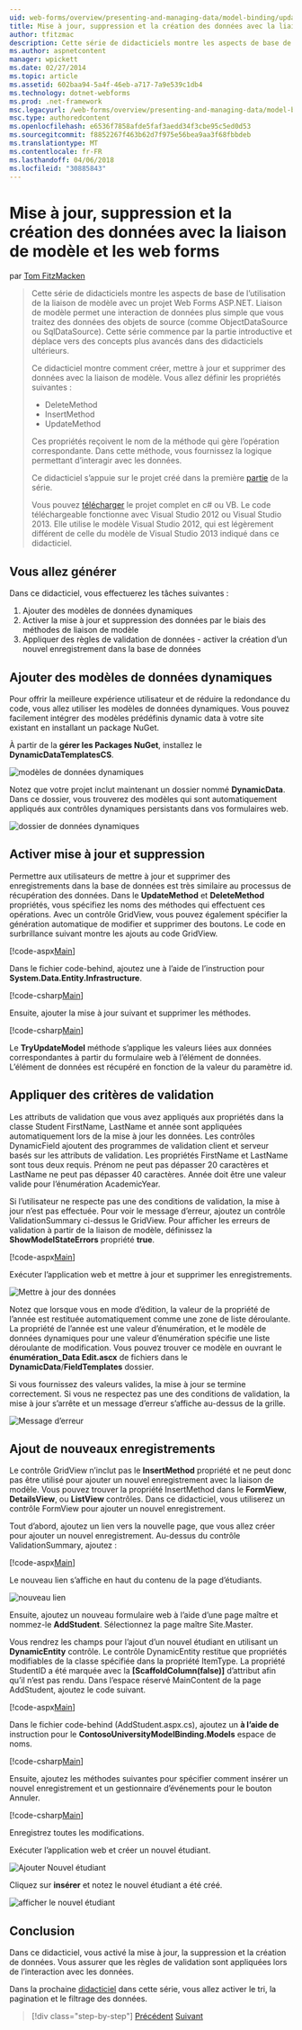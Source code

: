 ```yaml
---
uid: web-forms/overview/presenting-and-managing-data/model-binding/updating-deleting-and-creating-data
title: Mise à jour, suppression et la création des données avec la liaison de modèle et les web forms | Documents Microsoft
author: tfitzmac
description: Cette série de didacticiels montre les aspects de base de l’utilisation de la liaison de modèle avec un projet Web Forms ASP.NET. Liaison de modèle permet une interaction de données plus droites-...
ms.author: aspnetcontent
manager: wpickett
ms.date: 02/27/2014
ms.topic: article
ms.assetid: 602baa94-5a4f-46eb-a717-7a9e539c1db4
ms.technology: dotnet-webforms
ms.prod: .net-framework
msc.legacyurl: /web-forms/overview/presenting-and-managing-data/model-binding/updating-deleting-and-creating-data
msc.type: authoredcontent
ms.openlocfilehash: e6536f7858afde5faf3aedd34f3cbe95c5ed0d53
ms.sourcegitcommit: f8852267f463b62d7f975e56bea9aa3f68fbbdeb
ms.translationtype: MT
ms.contentlocale: fr-FR
ms.lasthandoff: 04/06/2018
ms.locfileid: "30885843"
---
```

<a name="updating-deleting-and-creating-data-with-model-binding-and-web-forms"></a>Mise à jour, suppression et la création des données avec la liaison de modèle et les web forms
====================
par [Tom FitzMacken](https://github.com/tfitzmac)

> Cette série de didacticiels montre les aspects de base de l’utilisation de la liaison de modèle avec un projet Web Forms ASP.NET. Liaison de modèle permet une interaction de données plus simple que vous traitez des données des objets de source (comme ObjectDataSource ou SqlDataSource). Cette série commence par la partie introductive et déplace vers des concepts plus avancés dans des didacticiels ultérieurs.
> 
> Ce didacticiel montre comment créer, mettre à jour et supprimer des données avec la liaison de modèle. Vous allez définir les propriétés suivantes :
> 
> - DeleteMethod
> - InsertMethod
> - UpdateMethod
> 
> Ces propriétés reçoivent le nom de la méthode qui gère l’opération correspondante. Dans cette méthode, vous fournissez la logique permettant d’interagir avec les données.
> 
> Ce didacticiel s’appuie sur le projet créé dans la première [partie](retrieving-data.md) de la série.
> 
> Vous pouvez [télécharger](https://go.microsoft.com/fwlink/?LinkId=286116) le projet complet en c# ou VB. Le code téléchargeable fonctionne avec Visual Studio 2012 ou Visual Studio 2013. Elle utilise le modèle Visual Studio 2012, qui est légèrement différent de celle du modèle de Visual Studio 2013 indiqué dans ce didacticiel.


## <a name="what-youll-build"></a>Vous allez générer

Dans ce didacticiel, vous effectuerez les tâches suivantes :

1. Ajouter des modèles de données dynamiques
2. Activer la mise à jour et suppression des données par le biais des méthodes de liaison de modèle
3. Appliquer des règles de validation de données - activer la création d’un nouvel enregistrement dans la base de données

## <a name="add-dynamic-data-templates"></a>Ajouter des modèles de données dynamiques

Pour offrir la meilleure expérience utilisateur et de réduire la redondance du code, vous allez utiliser les modèles de données dynamiques. Vous pouvez facilement intégrer des modèles prédéfinis dynamic data à votre site existant en installant un package NuGet.

À partir de la **gérer les Packages NuGet**, installez le **DynamicDataTemplatesCS**.

![modèles de données dynamiques](updating-deleting-and-creating-data/_static/image1.png)

Notez que votre projet inclut maintenant un dossier nommé **DynamicData**. Dans ce dossier, vous trouverez des modèles qui sont automatiquement appliqués aux contrôles dynamiques persistants dans vos formulaires web.

![dossier de données dynamiques](updating-deleting-and-creating-data/_static/image2.png)

## <a name="enable-updating-and-deleting"></a>Activer mise à jour et suppression

Permettre aux utilisateurs de mettre à jour et supprimer des enregistrements dans la base de données est très similaire au processus de récupération des données. Dans le **UpdateMethod** et **DeleteMethod** propriétés, vous spécifiez les noms des méthodes qui effectuent ces opérations. Avec un contrôle GridView, vous pouvez également spécifier la génération automatique de modifier et supprimer des boutons. Le code en surbrillance suivant montre les ajouts au code GridView.

[!code-aspx[Main](updating-deleting-and-creating-data/samples/sample1.aspx?highlight=4-5)]

Dans le fichier code-behind, ajoutez une à l’aide de l’instruction pour **System.Data.Entity.Infrastructure**.

[!code-csharp[Main](updating-deleting-and-creating-data/samples/sample2.cs)]

Ensuite, ajouter la mise à jour suivant et supprimer les méthodes.

[!code-csharp[Main](updating-deleting-and-creating-data/samples/sample3.cs)]

Le **TryUpdateModel** méthode s’applique les valeurs liées aux données correspondantes à partir du formulaire web à l’élément de données. L’élément de données est récupéré en fonction de la valeur du paramètre id.

## <a name="enforce-validation-requirements"></a>Appliquer des critères de validation

Les attributs de validation que vous avez appliqués aux propriétés dans la classe Student FirstName, LastName et année sont appliquées automatiquement lors de la mise à jour les données. Les contrôles DynamicField ajoutent des programmes de validation client et serveur basés sur les attributs de validation. Les propriétés FirstName et LastName sont tous deux requis. Prénom ne peut pas dépasser 20 caractères et LastName ne peut pas dépasser 40 caractères. Année doit être une valeur valide pour l’énumération AcademicYear.

Si l’utilisateur ne respecte pas une des conditions de validation, la mise à jour n’est pas effectuée. Pour voir le message d’erreur, ajoutez un contrôle ValidationSummary ci-dessus le GridView. Pour afficher les erreurs de validation à partir de la liaison de modèle, définissez la **ShowModelStateErrors** propriété **true**. 

[!code-aspx[Main](updating-deleting-and-creating-data/samples/sample4.aspx)]

Exécuter l’application web et mettre à jour et supprimer les enregistrements.

![Mettre à jour des données](updating-deleting-and-creating-data/_static/image3.png)

Notez que lorsque vous en mode d’édition, la valeur de la propriété de l’année est restituée automatiquement comme une zone de liste déroulante. La propriété de l’année est une valeur d’énumération, et le modèle de données dynamiques pour une valeur d’énumération spécifie une liste déroulante de modification. Vous pouvez trouver ce modèle en ouvrant le **énumération\_Data Edit.ascx** de fichiers dans le **DynamicData**/**FieldTemplates** dossier.

Si vous fournissez des valeurs valides, la mise à jour se termine correctement. Si vous ne respectez pas une des conditions de validation, la mise à jour s’arrête et un message d’erreur s’affiche au-dessus de la grille.

![Message d’erreur](updating-deleting-and-creating-data/_static/image4.png)

## <a name="add-new-records"></a>Ajout de nouveaux enregistrements

Le contrôle GridView n’inclut pas le **InsertMethod** propriété et ne peut donc pas être utilisé pour ajouter un nouvel enregistrement avec la liaison de modèle. Vous pouvez trouver la propriété InsertMethod dans le **FormView**, **DetailsView**, ou **ListView** contrôles. Dans ce didacticiel, vous utiliserez un contrôle FormView pour ajouter un nouvel enregistrement.

Tout d’abord, ajoutez un lien vers la nouvelle page, que vous allez créer pour ajouter un nouvel enregistrement. Au-dessus du contrôle ValidationSummary, ajoutez :

[!code-aspx[Main](updating-deleting-and-creating-data/samples/sample5.aspx)]

Le nouveau lien s’affiche en haut du contenu de la page d’étudiants.

![nouveau lien](updating-deleting-and-creating-data/_static/image5.png)

Ensuite, ajoutez un nouveau formulaire web à l’aide d’une page maître et nommez-le **AddStudent**. Sélectionnez la page maître Site.Master.

Vous rendrez les champs pour l’ajout d’un nouvel étudiant en utilisant un **DynamicEntity** contrôle. Le contrôle DynamicEntity restitue que propriétés modifiables de la classe spécifiée dans la propriété ItemType. La propriété StudentID a été marquée avec la **[ScaffoldColumn(false)]** d’attribut afin qu’il n’est pas rendu. Dans l’espace réservé MainContent de la page AddStudent, ajoutez le code suivant.

[!code-aspx[Main](updating-deleting-and-creating-data/samples/sample6.aspx)]

Dans le fichier code-behind (AddStudent.aspx.cs), ajoutez un **à l’aide de** instruction pour le **ContosoUniversityModelBinding.Models** espace de noms.

[!code-csharp[Main](updating-deleting-and-creating-data/samples/sample7.cs)]

Ensuite, ajoutez les méthodes suivantes pour spécifier comment insérer un nouvel enregistrement et un gestionnaire d’événements pour le bouton Annuler.

[!code-csharp[Main](updating-deleting-and-creating-data/samples/sample8.cs)]

Enregistrez toutes les modifications.

Exécuter l’application web et créer un nouvel étudiant.

![Ajouter Nouvel étudiant](updating-deleting-and-creating-data/_static/image6.png)

Cliquez sur **insérer** et notez le nouvel étudiant a été créé.

![afficher le nouvel étudiant](updating-deleting-and-creating-data/_static/image7.png)

## <a name="conclusion"></a>Conclusion

Dans ce didacticiel, vous activé la mise à jour, la suppression et la création de données. Vous assurer que les règles de validation sont appliquées lors de l’interaction avec les données.

Dans la prochaine [didacticiel](sorting-paging-and-filtering-data.md) dans cette série, vous allez activer le tri, la pagination et le filtrage des données.

> [!div class="step-by-step"]
> [Précédent](retrieving-data.md)
> [Suivant](sorting-paging-and-filtering-data.md)

